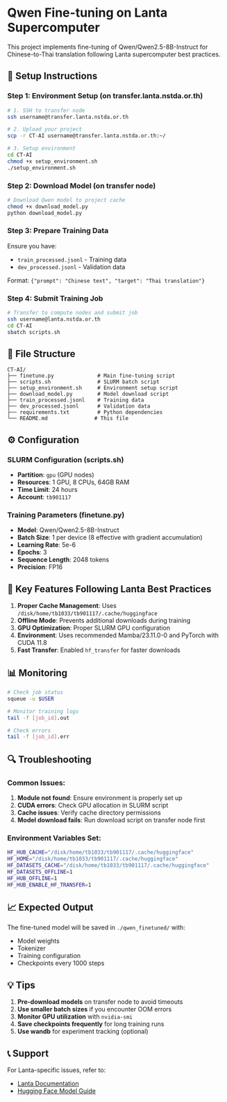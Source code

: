 # Qwen Fine-tuning on Lanta Supercomputer

This project implements fine-tuning of Qwen/Qwen2.5-8B-Instruct for Chinese-to-Thai translation following Lanta supercomputer best practices.

## 🔧 Setup Instructions

### Step 1: Environment Setup (on transfer.lanta.nstda.or.th)

```bash
# 1. SSH to transfer node
ssh username@transfer.lanta.nstda.or.th

# 2. Upload your project
scp -r CT-AI username@transfer.lanta.nstda.or.th:~/

# 3. Setup environment
cd CT-AI
chmod +x setup_environment.sh
./setup_environment.sh
```

### Step 2: Download Model (on transfer node)

```bash
# Download Qwen model to project cache
chmod +x download_model.py
python download_model.py
```

### Step 3: Prepare Training Data

Ensure you have:
- `train_processed.jsonl` - Training data
- `dev_processed.jsonl` - Validation data

Format: `{"prompt": "Chinese text", "target": "Thai translation"}`

### Step 4: Submit Training Job

```bash
# Transfer to compute nodes and submit job
ssh username@lanta.nstda.or.th
cd CT-AI
sbatch scripts.sh
```

## 📁 File Structure

```
CT-AI/
├── finetune.py              # Main fine-tuning script
├── scripts.sh               # SLURM batch script
├── setup_environment.sh     # Environment setup script
├── download_model.py        # Model download script
├── train_processed.jsonl    # Training data
├── dev_processed.jsonl      # Validation data
├── requirements.txt         # Python dependencies
└── README.md               # This file
```

## ⚙️ Configuration

### SLURM Configuration (scripts.sh)
- **Partition**: `gpu` (GPU nodes)
- **Resources**: 1 GPU, 8 CPUs, 64GB RAM
- **Time Limit**: 24 hours
- **Account**: `tb901117`

### Training Parameters (finetune.py)
- **Model**: Qwen/Qwen2.5-8B-Instruct
- **Batch Size**: 1 per device (8 effective with gradient accumulation)
- **Learning Rate**: 5e-6
- **Epochs**: 3
- **Sequence Length**: 2048 tokens
- **Precision**: FP16

## 🚀 Key Features Following Lanta Best Practices

1. **Proper Cache Management**: Uses `/disk/home/tb1033/tb901117/.cache/huggingface`
2. **Offline Mode**: Prevents additional downloads during training
3. **GPU Optimization**: Proper SLURM GPU configuration
4. **Environment**: Uses recommended Mamba/23.11.0-0 and PyTorch with CUDA 11.8
5. **Fast Transfer**: Enabled `hf_transfer` for faster downloads

## 📊 Monitoring

```bash
# Check job status
squeue -u $USER

# Monitor training logs
tail -f [job_id].out

# Check errors
tail -f [job_id].err
```

## 🔍 Troubleshooting

### Common Issues:

1. **Module not found**: Ensure environment is properly set up
2. **CUDA errors**: Check GPU allocation in SLURM script
3. **Cache issues**: Verify cache directory permissions
4. **Model download fails**: Run download script on transfer node first

### Environment Variables Set:

```bash
HF_HUB_CACHE="/disk/home/tb1033/tb901117/.cache/huggingface"
HF_HOME="/disk/home/tb1033/tb901117/.cache/huggingface"
HF_DATASETS_CACHE="/disk/home/tb1033/tb901117/.cache/huggingface"
HF_DATASETS_OFFLINE=1
HF_HUB_OFFLINE=1
HF_HUB_ENABLE_HF_TRANSFER=1
```

## 📈 Expected Output

The fine-tuned model will be saved in `./qwen_finetuned/` with:
- Model weights
- Tokenizer
- Training configuration
- Checkpoints every 1000 steps

## 💡 Tips

1. **Pre-download models** on transfer node to avoid timeouts
2. **Use smaller batch sizes** if you encounter OOM errors
3. **Monitor GPU utilization** with `nvidia-smi`
4. **Save checkpoints frequently** for long training runs
5. **Use wandb** for experiment tracking (optional)

## 📞 Support

For Lanta-specific issues, refer to:
- [Lanta Documentation](https://thaisc.atlassian.net/wiki/spaces/LANTA/)
- [Hugging Face Model Guide](https://thaisc.atlassian.net/wiki/spaces/LANTA/pages/744423439/Model+Hugging+Face)

